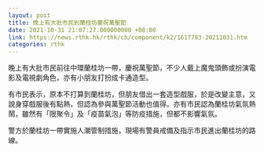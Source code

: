 ```yaml
---
layout: post
title: 晚上有大批市民到蘭桂坊慶祝萬聖節
date: 2021-10-31 21:07:27.000000000 +08:00
link: https://news.rthk.hk/rthk/ch/component/k2/1617783-20211031.htm
categories: rthk
---
```


晚上有大批市民前往中環蘭桂坊一帶，慶祝萬聖節，不少人戴上魔鬼頭飾或扮演電影及電視劇角色，亦有小朋友打扮成卡通造型。

有市民表示，原本不打算到蘭桂坊，但朋友借出一套造型戲服，於是改變主意，又說身穿戲服後有點熱，但認為參與萬聖節活動也值得。亦有市民認為蘭桂坊氣氛熱鬧，雖然有「限聚令」及「疫苗氣泡」等防疫措施，但都不影響氣氛。

警方於蘭桂坊一帶實施人潮管制措施，現場有警員戒備及指示市民進出蘭桂坊的路線。
